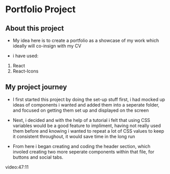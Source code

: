 # Portfolio Project

## About this project
- My idea here is to create a portfolio as a showcase of my work which ideally will co-insign with my CV

- i have used:
1. React
2. React-Icons

## My project journey

- I first started this project by doing the set-up stuff first, i had mocked up ideas of components i wanted and added them into a seperate folder, and focused on getting them set up and displayed on the screen

- Next, i decided and with the help of a tutorial i felt that using CSS variables would be a good feature to impliment, having not really used them before and knowing i wanted to repeat a lot of CSS values to keep it consistent throughout, it would save time in the long run

- From here i began creating and coding the header section, which involed creating two more seperate components within that file, for buttons and social tabs.

video:47:11